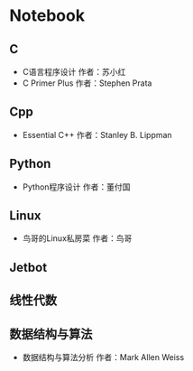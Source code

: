 # Notebook

## C

- C语言程序设计 作者：苏小红
- C Primer Plus 作者：Stephen Prata                              

## Cpp

- Essential C++ 作者：Stanley B. Lippman

## Python

- Python程序设计 作者：董付国



## Linux

- 鸟哥的Linux私房菜 作者：鸟哥



## Jetbot



## 线性代数
                                                                                        


## 数据结构与算法

- 数据结构与算法分析	作者：Mark Allen Weiss

